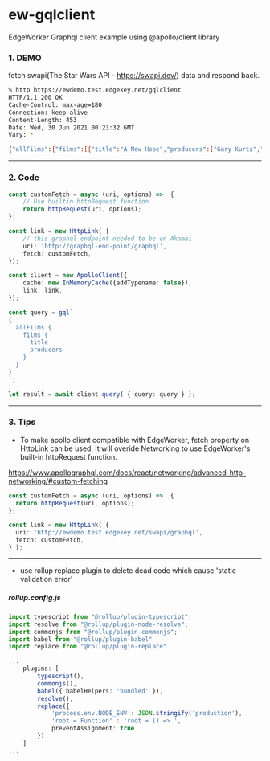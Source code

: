 # ew-gqlclient

EdgeWorker Graphql client example using @apollo/client library


### 1. DEMO

fetch swapi(The Star Wars API - https://swapi.dev/) data and respond back.

```bash
% http https://ewdemo.test.edgekey.net/gqlclient
HTTP/1.1 200 OK
Cache-Control: max-age=180
Connection: keep-alive
Content-Length: 453
Date: Wed, 30 Jun 2021 00:23:32 GMT
Vary: *

{"allFilms":{"films":[{"title":"A New Hope","producers":["Gary Kurtz","Rick McCallum"]},{"title":"The Empire Strikes Back","producers":["Gary Kurtz","Rick McCallum"]},{"title":"Return of the Jedi","producers":["Howard G. Kazanjian","George Lucas","Rick McCallum"]},{"title":"The Phantom Menace","producers":["Rick McCallum"]},{"title":"Attack of the Clones","producers":["Rick McCallum"]},{"title":"Revenge of the Sith","producers":["Rick McCallum"]}]}}
```

---

### 2. Code
```TypeScript
const customFetch = async (uri, options) =>  {
	// Use builtin httpRequest function
	return httpRequest(uri, options);
};

const link = new HttpLink( {
	// this graphql endpoint needed to be on Akamai
	uri: 'http://graphql-end-point/graphql',
	fetch: customFetch,
});

const client = new ApolloClient({
	cache: new InMemoryCache({addTypename: false}),
	link: link,
});

const query = gql`
{
  allFilms {
    films {
      title
      producers
    }
  }
}
`;

let result = await client.query( { query: query } );
```

---

### 3. Tips

+ To make apollo client compatible with EdgeWorker, fetch property on HttpLink can be used. It will overide Networking to use EdgeWorker's built-in httpRequest function.

https://www.apollographql.com/docs/react/networking/advanced-http-networking/#custom-fetching

```TypeScript
const customFetch = async (uri, options) =>  {
  return httpRequest(uri, options);
};

const link = new HttpLink( {
  uri: 'http://ewdemo.test.edgekey.net/swapi/graphql',
  fetch: customFetch,
} );
```

---

+ use rollup replace plugin to delete dead code which cause 'static validation error'

##### rollup.config.js
```TypeScript
import typescript from "@rollup/plugin-typescript";
import resolve from "@rollup/plugin-node-resolve";
import commonjs from "@rollup/plugin-commonjs";
import babel from "@rollup/plugin-babel"
import replace from "@rollup/plugin-replace"

...
    plugins: [
        typescript(),
        commonjs(),
        babel({ babelHelpers: 'bundled' }),
        resolve(),
        replace({
            'process.env.NODE_ENV': JSON.stringify('production'),
            'root = Function' : 'root = () => ',
            preventAssignment: true
        })
    ]
...
```
